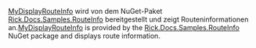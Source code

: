 <span data-ttu-id="0435b-101">[MyDisplayRouteInfo](https://github.com/Rick-Anderson/RouteInfo/blob/master/Microsoft.Docs.Samples.RouteInfo/ControllerContextExtensions.cs) wird von dem NuGet-Paket [Rick.Docs.Samples.RouteInfo](https://www.nuget.org/packages/Rick.Docs.Samples.RouteInfo) bereitgestellt und zeigt Routeninformationen an.</span><span class="sxs-lookup"><span data-stu-id="0435b-101">[MyDisplayRouteInfo](https://github.com/Rick-Anderson/RouteInfo/blob/master/Microsoft.Docs.Samples.RouteInfo/ControllerContextExtensions.cs) is provided by the [Rick.Docs.Samples.RouteInfo](https://www.nuget.org/packages/Rick.Docs.Samples.RouteInfo) NuGet package and displays route information.</span></span>

